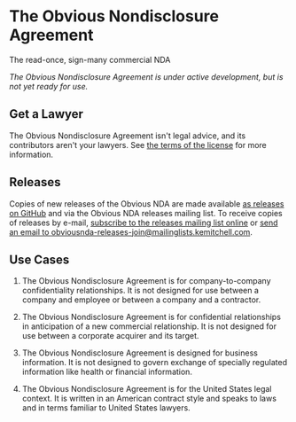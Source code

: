 The Obvious Nondisclosure Agreement
===================================

The read-once, sign-many commercial NDA

*The Obvious Nondisclosure Agreement is under active development, but is not yet ready for use.*

Get a Lawyer
------------

The Obvious Nondisclosure Agreement isn't legal advice, and its contributors aren't your lawyers. See [the terms of the license](./LICENSE.md) for more information.

Releases
--------

Copies of new releases of the Obvious NDA are made available [as releases on GitHub](https://github.com/obviousnda/obviousnda/releases) and via the Obvious NDA releases mailing list. To receive copies of releases by e-mail, [subscribe to the releases mailing list online](http://mailinglists.kemitchell.com/listinfo/obviousnda-releases) or [send an email to obviousnda-releases-join@mailinglists.kemitchell.com](mailto:obviousnda-releases-join@mailinglists.kemitchell.com).

Use Cases
---------

1. The Obvious Nondisclosure Agreement is for company-to-company confidentiality relationships. It is not designed for use between a company and employee or between a company and a contractor.

2. The Obvious Nondisclosure Agreement is for confidential relationships in anticipation of a new commercial relationship. It is not designed for use between a corporate acquirer and its target.

3. The Obvious Nondisclosure Agreement is designed for business information. It is not designed to govern exchange of specially regulated information like health or financial information.

4. The Obvious Nondisclosure Agreement is for the United States legal context. It is written in an American contract style and speaks to laws and in terms familiar to United States lawyers.
